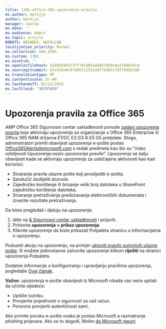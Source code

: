 ```yaml
---
title: 1385-office-365-upozorenje-pravila
ms.author: markjjo
author: markjjo
manager: lauraw
ms.date: ''
ms.audience: Admin
ms.topic: article
ROBOTS: NOINDEX, NOFOLLOW
localization_priority: Normal
ms.collection: Adm_O365
ms.custom: 1385
ms.assetid: ''
ms.openlocfilehash: 428d5b943737f78c683aa50578b0c0a1fb0034c8
ms.sourcegitcommit: 03a156a9c9740521155a30775492c7dff0982588
ms.translationtype: MT
ms.contentlocale: hr-HR
ms.lasthandoff: 03/22/2019
ms.locfileid: "30787659"
---
```

# <a name="office-365-alert-policies"></a>Upozorenja pravila za Office 365

_AMP_ Office 365 Sigurnosni centar usklađenosti ponude [zadani upozorenja pravila](https://docs.microsoft.com/office365/securitycompliance/alert-policies#default-alert-policies) koje aktiviraju upozorenja za organizacije s Office 365 Enterprise ili Office 365 NAM državna E1/G1, E3 G3 ili E5 G5 pretplate. Stoga, administratori primiti obavijest upozorenja e-pošte poslao Office365Alerts@microsoft.com s redak predmeta kao što su "nisko ozbiljnosti Upozorenje:*naziv upozorenja pravila*". Upozorenja se šalju obavijesti kada se aktiviraju upozorenja za uobičajene aktivnosti kao kad korisnici:

- Stvaranje pravila ulazne pošte koji proslijediti e-pošta.
- Sandučić dodijeliti dozvole.
- Zajedničko korištenje ili brisanje velik broj datoteka u SharePoint zajedničko korištenje datoteka.
- Stvaranje pretraživanja predočavanja elektroničkih dokumenata i izvezite rezultate pretraživanja.
 
Da biste pregledali i djeluju na upozorenje:

1. Idite na [& Sigurnosni centar usklađenosti](https://protection.office.com) i prijaviti.
2. Pritisnite **upozorenja > prikaz upozorenja**.
3. Kliknite upozorenje da biste prikazali Potpaleta stranicu s informacijama o upozorenju.

Poduzeti akciju na upozorenju, na primjer [ukloniti pravilo sumnjivih ulazne pošte](https://docs.microsoft.com/office365/securitycompliance/responding-to-a-compromised-email-account). Ili možete jednostavno zatvorite upozorenje klikom **riješiti** na stranici upozorenja Potpaleta.

Dodatne informacije o konfiguriranju i upravljanju pravilima upozorenja, pogledajte [Ovaj članak](https://docs.microsoft.com/office365/securitycompliance/alert-policies).

**Važno**: upozorenja e-pošte obavijesti iz Microsoft nikada vas neće upitati da učinite sljedeće:

- Upišite lozinku.
- Provjerite pojedinosti o sigurnosti za vaš račun.
- Ponovno provjeriti autentičnost sami.

Ako primite poruku e-pošte ovako je poslao Microsoft a razmatranje phishing prijevara. Ako se to dogodi, Molim [da Microsoft report](https://docs.microsoft.com/office365/SecurityCompliance/report-junk-email-and-phishing-scams-in-outlook-on-the-web-eop).